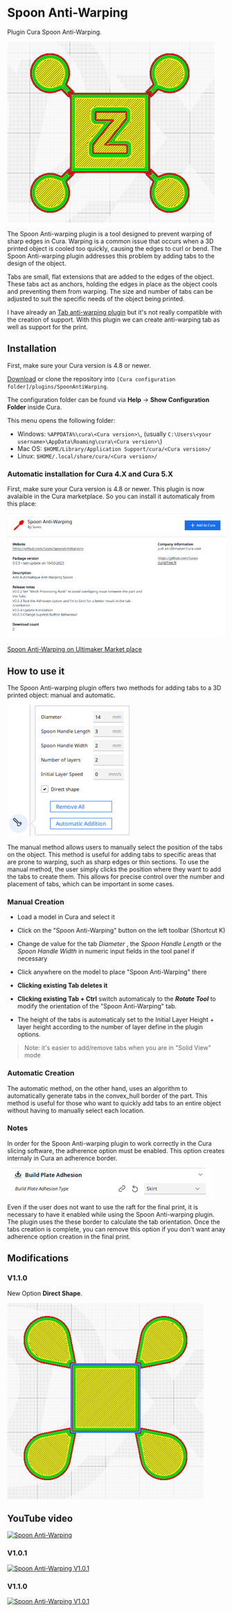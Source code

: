 # Spoon Anti-Warping

Plugin Cura Spoon Anti-Warping.


![Spoon Anti-Warping](https://github.com/5axes/SpoonAntiWarping/blob/main/images/SpoonAntiWarping.png)

The Spoon Anti-warping plugin is a tool designed to prevent warping of sharp edges in Cura. Warping is a common issue that occurs when a 3D printed object is cooled too quickly, causing the edges to curl or bend. The Spoon Anti-warping plugin addresses this problem by adding tabs to the design of the object.

Tabs are small, flat extensions that are added to the edges of the object. These tabs act as anchors, holding the edges in place as the object cools and preventing them from warping. The size and number of tabs can be adjusted to suit the specific needs of the object being printed.

I have already an [Tab anti-warping plugin](https://github.com/5axes/TabPlus) but it's not really compatible with the creation of support. With this plugin we can create anti-warping tab as well as support for the print.

## Installation

First, make sure your Cura version is 4.8 or newer.

[Download](https://github.com/5axes/SpoonAntiWarping/archive/refs/heads/main.zip) or clone the repository into `[Cura configuration folder]/plugins/SpoonAntiWarping`.

The configuration folder can be found via **Help** -> **Show Configuration Folder** inside Cura.

This menu opens the following folder:
* Windows: `%APPDATA%\cura\<Cura version>\`, (usually `C:\Users\<your username>\AppData\Roaming\cura\<Cura version>\`)
* Mac OS: `$HOME/Library/Application Support/cura/<Cura version>/`
* Linux: `$HOME/.local/share/cura/<Cura version>/`

### Automatic installation for Cura 4.X and Cura 5.X

First, make sure your Cura version is 4.8 or newer. This plugin is now avalaible in the Cura marketplace. So you can install it automaticaly from this place:

![Automatic Install](./images/plugincura.png)

[Spoon Anti-Warping on Ultimaker Market place](https://marketplace.ultimaker.com/app/cura/plugins/5axes/SpoonAntiWarping)


## How to use it

The Spoon Anti-warping plugin offers two methods for adding tabs to a 3D printed object: manual and automatic.

![Plugin Cura Spoon Anti-Warping. options](https://github.com/5axes/SpoonAntiWarping/blob/main/images/options.png)


The manual method allows users to manually select the position of the tabs on the object. This method is useful for adding tabs to specific areas that are prone to warping, such as sharp edges or thin sections. To use the manual method, the user simply clicks the position where they want to add the tabs to create them. This allows for precise control over the number and placement of tabs, which can be important in some cases.

### Manual Creation

- Load a model in Cura and select it
- Click on the "Spoon Anti-Warping" button on the left toolbar  (Shortcut K)
- Change de value for the tab *Diameter* , the *Spoon Handle Length* or the *Spoon Handle Width* in numeric input fields in the tool panel if necessary

- Click anywhere on the model to place "Spoon Anti-Warping" there

- **Clicking existing Tab deletes it**

- **Clicking existing Tab + Ctrl** switch automaticaly to the ***Rotate Tool*** to modify the orientation of the "Spoon Anti-Warping" tab.

* The height of the tabs is automaticaly set to the Initial Layer Height + layer height according to the number of layer define in the plugin options.

>Note: it's easier to add/remove tabs when you are in "Solid View" mode

### Automatic Creation

The automatic method, on the other hand, uses an algorithm to automatically generate tabs in the convex_hull border of the part. This method is useful for those who want to quickly add tabs to an entire object without having to manually select each location. 


### Notes

In order for the Spoon Anti-warping plugin to work correctly in the Cura slicing software, the adherence option must be enabled. This option creates internaly in Cura an adherence border.

![Cura Adhesion option](https://github.com/5axes/SpoonAntiWarping/blob/main/images/adhesion.png)

Even if the user does not want to use the raft for the final print, it is necessary to have it enabled while using the Spoon Anti-warping plugin. The plugin uses the these border to calculate the tab orientation. Once the tabs creation is complete, you can remove this option if you don't want anay adherence option creation in the final print.

## Modifications

### V1.1.0

New Option **Direct Shape**.

![Direct shape option](https://github.com/5axes/SpoonAntiWarping/blob/main/images/direct_shape.png)


## YouTube video

[![Spoon Anti-Warping](http://img.youtube.com/vi/K2niowptW7M/0.jpg)](https://www.youtube.com/watch?v=K2niowptW7M)

### V1.0.1

[![Spoon Anti-Warping V1.0.1](http://img.youtube.com/vi/75PTshD9tfg/0.jpg)](https://www.youtube.com/watch?v=75PTshD9tfg)

### V1.1.0

[![Spoon Anti-Warping V1.0.1](http://img.youtube.com/vi/UeW1CHHmqQE/0.jpg)](https://www.youtube.com/watch?v=UeW1CHHmqQE)

